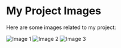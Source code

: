 # My Project Images

Here are some images related to my project:

![Image 1](https://github.com/username/repository-name/blob/main/image1.png?raw=true)
![Image 2](https://github.com/username/repository-name/blob/main/image2.png?raw=true)
![Image 3](https://github.com/username/repository-name/blob/main/image3.png?raw=true)


